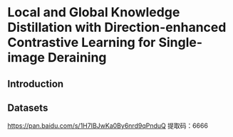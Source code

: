 # Local and Global Knowledge Distillation with Direction-enhanced Contrastive Learning for Single-image Deraining

## Introduction

## Datasets
https://pan.baidu.com/s/1H7IBJwKa0By6nrd9qPnduQ 提取码：6666